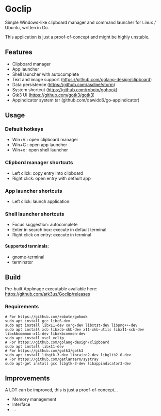 # Goclip

Simple Windows-like clipboard manager and command launcher for Linux / Ubuntu, written in Go.

This application is just a proof-of-concept and might be highly unstable.

## Features

- Clipboard manager 
- App launcher
- Shell launcher with autocomplete
- Text and image support (https://github.com/golang-design/clipboard)
- Data persistence (https://github.com/asdine/storm)
- System shortcut (https://github.com/robotn/gohook)
- Gtk3 UI (https://github.com/gotk3/gotk3)
- Appindicator system tar (github.com/dawidd6/go-appindicator)


## Usage

### Default hotkeys

- Win+V : open clipboard manager
- Win+C : open app launcher
- Win+x : open shell launcher

### Clipbord manager shortcuts

- Left click: copy entry into clipboard
- Right click: open entry with default app

### App launcher shortcuts

- Left click: launch application

### Shell launcher shortcuts

- Focus suggestion: autocomplete
- Enter in search box: execute in default terminal
- Right click on entry: execute in terminal

#### Supported terminals:

- gnome-terminal
- terminator

## Build

Pre-built AppImage executable available here: https://github.com/ark3us/Goclip/releases

### Requirements
```
# For https://github.com/robotn/gohook 
sudo apt install gcc libc6-dev
sudo apt install libx11-dev xorg-dev libxtst-dev libpng++-dev
sudo apt install xcb libxcb-xkb-dev x11-xkb-utils libx11-xcb-dev libxkbcommon-x11-dev libxkbcommon-dev
sudo apt install xsel xclip
# For https://github.com/golang-design/clipboard
sudo apt install libx11-dev
# For https://github.com/gotk3/gotk3
sudo apt install libgtk-3-dev libcairo2-dev libglib2.0-dev
# For https://github.com/getlantern/systray
sudo apt-get install gcc libgtk-3-dev libappindicator3-dev
```

## Improvements

A LOT can be improved, this is just a proof-of-concept...

- Memory management
- Interface
- ...
